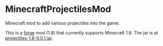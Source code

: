 # MinecraftProjectilesMod
Minecraft mod to add various projectiles into the game.

This is a [forge] mod (1.8) that currently supports Minecraft 1.8.
The jar is at [projectiles-1.8-0.0.1.jar](build/libs).

[forge]: http://files.minecraftforge.net/
